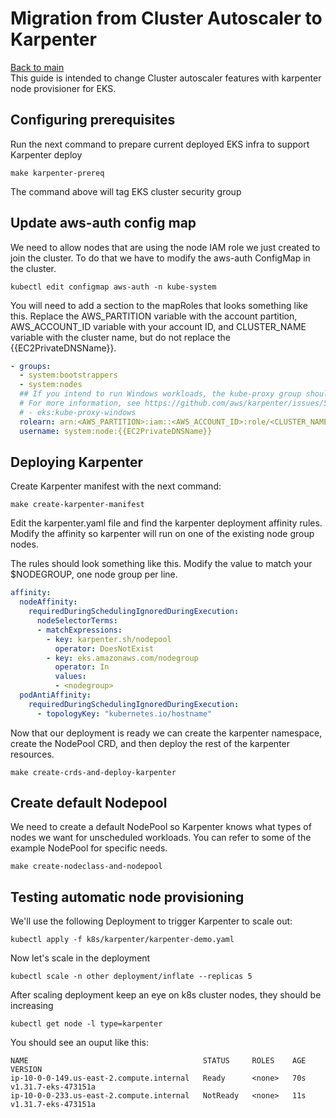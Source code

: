 <!--This guide is based on migration from cluster autoscaler to karpenter docs https://karpenter.sh/docs/getting-started/migrating-from-cas/
-->

# Migration from Cluster Autoscaler to Karpenter
[Back to main](../README.md)  
This guide is intended to change Cluster autoscaler features with karpenter node provisioner for EKS.

## Configuring prerequisites
Run the next command to prepare current deployed EKS infra to support Karpenter deploy
```shell
make karpenter-prereq
```
The command above will tag EKS cluster security group

## Update aws-auth config map

We need to allow nodes that are using the node IAM role we just created to join the cluster. To do that we have to modify the aws-auth ConfigMap in the cluster.

```shell
kubectl edit configmap aws-auth -n kube-system
```


You will need to add a section to the mapRoles that looks something like this. Replace the AWS_PARTITION variable with the account partition, AWS_ACCOUNT_ID variable with your account ID, and CLUSTER_NAME variable with the cluster name, but do not replace the {{EC2PrivateDNSName}}.

```yaml
- groups:
  - system:bootstrappers
  - system:nodes
  ## If you intend to run Windows workloads, the kube-proxy group should be specified.
  # For more information, see https://github.com/aws/karpenter/issues/5099.
  # - eks:kube-proxy-windows
  rolearn: arn:<AWS_PARTITION>:iam::<AWS_ACCOUNT_ID>:role/<CLUSTER_NAME>-karpenter-node
  username: system:node:{{EC2PrivateDNSName}}

```

## Deploying Karpenter
Create Karpenter manifest with the next command:
```shell
make create-karpenter-manifest
```

Edit the karpenter.yaml file and find the karpenter deployment affinity rules. Modify the affinity so karpenter will run on one of the existing node group nodes.

The rules should look something like this. Modify the value to match your $NODEGROUP, one node group per line.

```yaml
affinity:
  nodeAffinity:
    requiredDuringSchedulingIgnoredDuringExecution:
      nodeSelectorTerms:
      - matchExpressions:
        - key: karpenter.sh/nodepool
          operator: DoesNotExist
        - key: eks.amazonaws.com/nodegroup
          operator: In
          values:
          - <nodegroup>
  podAntiAffinity:
    requiredDuringSchedulingIgnoredDuringExecution:
      - topologyKey: "kubernetes.io/hostname"
```

Now that our deployment is ready we can create the karpenter namespace, create the NodePool CRD, and then deploy the rest of the karpenter resources.

```shell
make create-crds-and-deploy-karpenter
```

## Create default Nodepool

We need to create a default NodePool so Karpenter knows what types of nodes we want for unscheduled workloads. You can refer to some of the example NodePool for specific needs.

```shell
make create-nodeclass-and-nodepool
```

## Testing automatic node provisioning
We'll use the following Deployment to trigger Karpenter to scale out:

```shell
kubectl apply -f k8s/karpenter/karpenter-demo.yaml
```

Now let's scale in the deployment

```shell
kubectl scale -n other deployment/inflate --replicas 5
```

After scaling deployment keep an eye on k8s cluster nodes, they should be increasing 
```shell
kubectl get node -l type=karpenter
```
You should see an ouput like this:
```shell
NAME                                       STATUS     ROLES    AGE   VERSION
ip-10-0-0-149.us-east-2.compute.internal   Ready      <none>   70s   v1.31.7-eks-473151a
ip-10-0-0-233.us-east-2.compute.internal   NotReady   <none>   11s   v1.31.7-eks-473151a
```